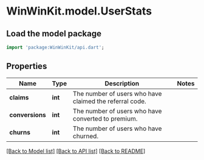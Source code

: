 # WinWinKit.model.UserStats

## Load the model package
```dart
import 'package:WinWinKit/api.dart';
```

## Properties
Name | Type | Description | Notes
------------ | ------------- | ------------- | -------------
**claims** | **int** | The number of users who have claimed the referral code. | 
**conversions** | **int** | The number of users who have converted to premium. | 
**churns** | **int** | The number of users who have churned. | 

[[Back to Model list]](../README.md#documentation-for-models) [[Back to API list]](../README.md#documentation-for-api-endpoints) [[Back to README]](../README.md)



